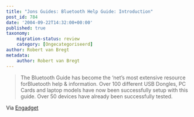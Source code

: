 ```yaml
---
title: "Jons Guides: Bluetooth Help Guide: Introduction"
post_id: 784
date: '2004-09-22T14:32:00+00:00'
published: true
taxonomy:
    migration-status: review
    category: [Ongecategoriseerd]
author: Robert van Bregt
metadata:
    author: Robert van Bregt
---
```

> The Bluetooth Guide has become the ‘net’s most extensive resource forBluetooth help & information. Over 100 different USB Dongles, PC Cards and laptop models have now been successfully setup with this guide. Over 50 devices have already been successfully tested.

Via [Engadget](https://web.archive.org/web/20050207105915/http://www.engadget.com/entry/7784671702402114/)